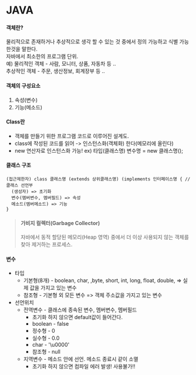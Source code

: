 # JAVA

#### 객체란?
  물리적으로 존재하거나 추상적으로 생각 할 수 있는 것 중에서 정의 가능하고 식별 가능한것을 말한다.  
  자바에서 최소한의 프로그램 단위.  
  예) 물리적인 객체 - 사람, 모니터, 상품, 자동차 등 ..  
      추상적인 객체 - 주문, 생산정보, 회계장부 등 ..  
      
#### 객체의 구성요소
1) 속성(변수) 
2) 기능(메소드)

#### Class란
 - 객체를 만들기 위한 프로그램 코드로 이루어진 설계도.  
 - class에 작성된 코드를 읽어 -> 인스턴스화(객체화) 한다(메모리에 올린다)  
 - new 연산자로 인스턴스화 가능! ex) 타입(클래스명) 변수명 = new 클래스명();

#### 클래스 구조
```
(접근제한자) class 클래스명 (extends 상위클래스명) (implements 인터페이스명 { // 클래스 선언부
  (생성자) => 초기화
  변수(멤버변수, 멤버필드) => 속성
  메소드(멤버메소드) => 기능
}
```
> #### 가비지 컬렉터(Garbage Collector)  
> 자바에서 동적 할당된 메모리(Heap 영역) 중에서 더 이상 사용되지 않는 객체를 찾아 제거하는 프로세스.

#### 변수
- 타입  
  - 기본형(8개) - boolean, char, ,byte, short, int, long, float, double, => 실제 값을 가지고 있는 변수
  - 참조형 - 기본형 외 모든 변수 => 객체 주소값을 가지고 있는 변수 
- 선언위치
  - 전역변수 - 클래스에 종속된 변수, 멤버변수, 멤버필드
    - 초기화 하지 않으면 default값이 들어간다.
    - boolean - false
    - 정수형 - 0
    - 실수형 - 0.0
    - char - '\u0000'
    - 참조형 - null
  - 지역변수 - 메소드 안에 선언. 메소드 종료시 같이 소멸
    - 초기화 하지 않으면 컴파일 에러 발생! 사용불가!!






